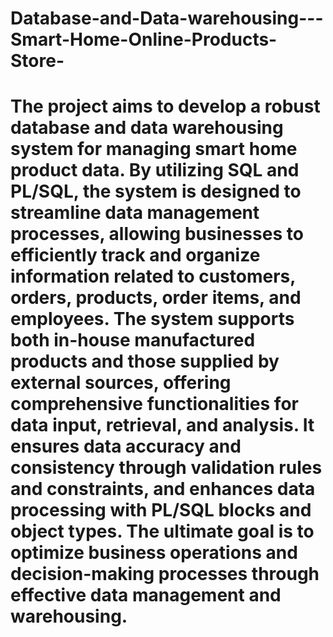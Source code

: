 # Database-and-Data-warehousing---Smart-Home-Online-Products-Store-

# The project aims to develop a robust database and data warehousing system for managing smart home product data. By utilizing SQL and PL/SQL, the system is designed to streamline data management processes, allowing businesses to efficiently track and organize information related to customers, orders, products, order items, and employees. The system supports both in-house manufactured products and those supplied by external sources, offering comprehensive functionalities for data input, retrieval, and analysis. It ensures data accuracy and consistency through validation rules and constraints, and enhances data processing with PL/SQL blocks and object types. The ultimate goal is to optimize business operations and decision-making processes through effective data management and warehousing.

